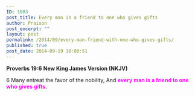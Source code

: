```yaml
---
ID: 1603
post_title: Every man is a friend to one who gives gifts
author: Praison
post_excerpt: ""
layout: post
permalink: /2014/09/every-man-friend-with-one-who-gives-gifts/
published: true
post_date: 2014-09-19 10:00:51
---
```

<strong>Proverbs 19:6</strong>
<strong> New King James Version (NKJV)</strong>

6 Many entreat the favor of the nobility,
And <span style="color: #ff00ff;"><strong>every man is a friend to one who gives gifts</strong></span>.
